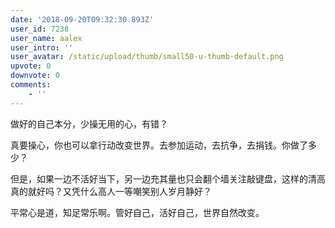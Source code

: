 ```yaml
---
date: '2018-09-20T09:32:30.893Z'
user_id: 7238
user_name: aalex
user_intro: ''
user_avatar: /static/upload/thumb/small50-u-thumb-default.png
upvote: 0
downvote: 0
comments:
    - ''
---
```


<div><p>做好的自己本分，少操无用的心，有错？</p><p>真要操心，你也可以拿行动改变世界。去参加运动，去抗争，去捐钱。你做了多少？</p><p>但是，如果一边不活好当下，另一边充其量也只会翻个墙关注敲键盘，这样的清高真的就好吗？又凭什么高人一等嘲笑别人岁月静好？</p><p>平常心是道，知足常乐啊。管好自己，活好自己，世界自然改变。</p></div>
